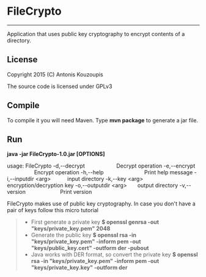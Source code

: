 FileCrypto
==========
----------

Application that uses public key cryptography to encrypt contents of a
directory.

License
-------
Copyright 2015 (C)
Antonis Kouzoupis

The source code is licensed under GPLv3

Compile
-------

To compile it you will need Maven. Type **mvn package** to generate a jar file.

Run
---
**java -jar FileCrypto-1.0.jar [OPTIONS]**

usage: FileCrypto
 -d,--decrypt &nbsp;
&nbsp;&nbsp;&nbsp;&nbsp;&nbsp;&nbsp;&nbsp;&nbsp;&nbsp;&nbsp;&nbsp;&nbsp;&nbsp;&nbsp;&nbsp;&nbsp;&nbsp;
Decrypt operation
 -e,--encrypt &nbsp;
&nbsp;&nbsp;&nbsp;&nbsp;&nbsp;&nbsp;&nbsp;&nbsp;&nbsp;&nbsp;&nbsp;&nbsp;&nbsp;&nbsp;&nbsp;&nbsp;&nbsp;
Encrypt operation
 -h,--help &nbsp;
&nbsp;&nbsp;&nbsp;&nbsp;&nbsp;&nbsp;&nbsp;&nbsp;&nbsp;&nbsp;&nbsp;&nbsp;&nbsp;&nbsp;&nbsp;&nbsp;&nbsp;&nbsp;&nbsp;&nbsp;&nbsp;&nbsp;&nbsp;
Print help message
 -i,--inputdir &lt;arg&gt; &nbsp; &nbsp;&nbsp;&nbsp;&nbsp;&nbsp;&nbsp;&nbsp;
input directory
 -k,--key &lt;arg&gt; &nbsp;
&nbsp;&nbsp;&nbsp;&nbsp;&nbsp;&nbsp;&nbsp;&nbsp;&nbsp;&nbsp;&nbsp;&nbsp;&nbsp;&nbsp;
encryption/decryption key
 -o,--outputdir &lt;arg&gt; &nbsp; &nbsp;&nbsp;&nbsp; output directory
 -v,--version &nbsp;
&nbsp;&nbsp;&nbsp;&nbsp;&nbsp;&nbsp;&nbsp;&nbsp;&nbsp;&nbsp;&nbsp;&nbsp;&nbsp;&nbsp;&nbsp;&nbsp;&nbsp;&nbsp;&nbsp;
Print version



FileCrypto makes use of public key cryptography. In case you don't have a pair
of keys follow this micro tutorial


> - First generate a private key
> **$ openssl genrsa -out "keys/private_key.pem" 2048**
> - Generate the public key
> **$ openssl rsa -in "keys/private_key.pem" -inform pem -out
> "keys/public_key.cert" -outform der -pubout**
> - Java works with DER format, so convert the private key
> **$ openssl rsa -in "keys/private_key.pem" -inform pem -out
> "keys/private_key.key" -outform der**
